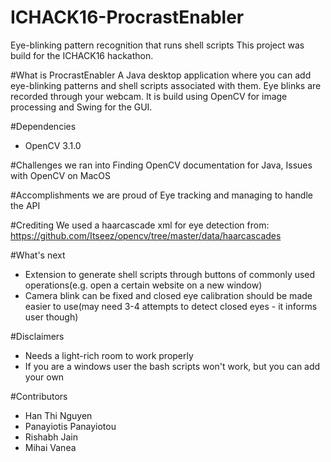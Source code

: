 # ICHACK16-ProcrastEnabler
Eye-blinking pattern recognition that runs shell scripts
This project was build for the ICHACK16 hackathon.



#What is ProcrastEnabler
A Java desktop application where you can add eye-blinking patterns and shell scripts associated with them.
Eye blinks are recorded through your webcam.
It is build using OpenCV for image processing and Swing for the GUI.

#Dependencies
 - OpenCV 3.1.0

#Challenges we ran into
Finding OpenCV documentation for Java, Issues with OpenCV on MacOS

#Accomplishments we are proud of
Eye tracking and managing to handle the API

#Crediting
We used a haarcascade xml for eye detection from:
https://github.com/Itseez/opencv/tree/master/data/haarcascades

#What's next
 - Extension to generate shell scripts through buttons of commonly used operations(e.g. open a certain website on a new window)
 - Camera blink can be fixed and closed eye calibration should be made easier to use(may need 3-4 attempts to detect closed eyes - it informs user though)

#Disclaimers
 - Needs a light-rich room to work properly
 - If you are a windows user the bash scripts won't work, but you can add your own

#Contributors
 - Han Thi Nguyen
 - Panayiotis Panayiotou
 - Rishabh Jain
 - Mihai Vanea
